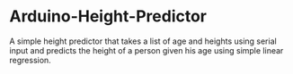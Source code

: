 # Arduino-Height-Predictor
A simple height predictor that takes a list of age and heights using serial input and predicts the height of a person given his age using simple linear regression. 

